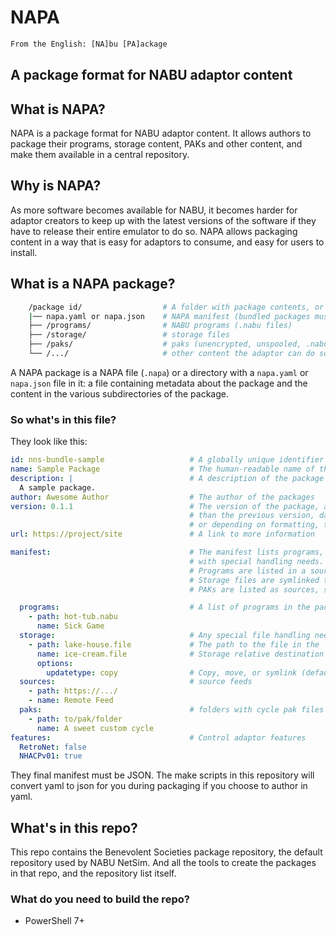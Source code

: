 # NAPA

```txt
From the English: [NA]bu [PA]ackage
```

## A package format for NABU adaptor content

## What is NAPA?

NAPA is a package format for NABU adaptor content. It allows authors to package their programs, storage content, PAKs and other content, and make them available in a central repository.

## Why is NAPA?

As more software becomes available for NABU, it becomes harder for adaptor creators to keep up with the latest versions of the software if they have to release their entire emulator to do so. NAPA allows packaging content in a way that is easy for adaptors to consume, and easy for users to install.

## What is a NAPA package?

```bash
    /package id/                  # A folder with package contents, or bundled into a .napa file
    |── napa.yaml or napa.json    # NAPA manifest (bundled packages must contain json)
    ├── /programs/                # NABU programs (.nabu files)
    ├── /storage/                 # storage files   
    ├── /paks/                    # paks (unencrypted, unspooled, .nabu files)
    └── /.../                     # other content the adaptor can do something with
```

A NAPA package is a NAPA file (`.napa`) or a directory with a `napa.yaml` or `napa.json` file in it: a file containing metadata about the package and the content in the various subdirectories of the package.

### So what's in this file?

They look like this:

```yaml
id: nns-bundle-sample                   # A globally unique identifier for the package 
name: Sample Package                    # The human-readable name of the package
description: |                          # A description of the package
  A sample package.
author: Awesome Author                  # The author of the packages
version: 0.1.1                          # The version of the package, a string `sort order` higher 
                                        # than the previous version, dates generally work as part of
                                        # or depending on formatting, the entire version.
url: https://project/site               # A link to more information

manifest:                               # The manifest lists programs, paks, sources, and storage files
                                        # with special handling needs.
                                        # Programs are listed in a source named after the package
                                        # Storage files are symlinked to a storage folder
                                        # PAKs are listed as sources, seperate from the package they came from.

  programs:                             # A list of programs in the package
    - path: hot-tub.nabu
      name: Sick Game
  storage:                              # Any special file handling needed
    - path: lake-house.file             # The path to the file in the `storage` folder
      name: ice-cream.file              # Storage relative destination path (if required)
      options:                           
        updatetype: copy                # Copy, move, or symlink (default: symlink)
  sources:                              # source feeds
    - path: https://.../
    - name: Remote Feed
  paks:                                 # folders with cycle pak files
    - path: to/pak/folder
      name: A sweet custom cycle 
features:                               # Control adaptor features
  RetroNet: false                       
  NHACPv01: true
```

They final manifest must be JSON. The make scripts in this repository will convert yaml to json for you during packaging if you choose to author in yaml.

## What's in this repo?

This repo contains the Benevolent Societies package repository, the default repository used by NABU NetSim.
And all the tools to create the packages in that repo, and the repository list itself.

### What do you need to build the repo?

- PowerShell 7+

